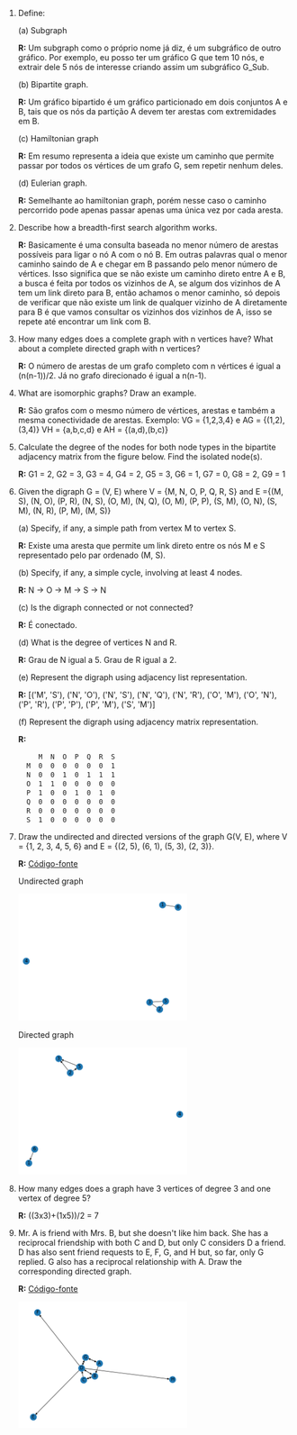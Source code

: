 1. Define:

	(a) Subgraph
	
	**R:** Um subgraph como o próprio nome já diz, é um subgráfico de outro gráfico. Por exemplo, eu posso ter um gráfico G que tem 10 nós, e extrair dele 5 nós de interesse criando assim um subgráfico G_Sub.
	
	(b) Bipartite graph.
	
	**R:** Um gráfico bipartido é um gráfico particionado em dois conjuntos A e B, tais que os nós da partição A devem ter arestas com extremidades em B.
	
	(c) Hamiltonian graph
	
	**R:** Em resumo representa a ideia que existe um caminho que permite passar por todos os vértices de um grafo G, sem repetir nenhum deles.
	
	(d) Eulerian graph.
	
	**R:** Semelhante ao hamiltonian graph, porém nesse caso o caminho percorrido pode apenas passar apenas uma única vez por cada aresta.

2. Describe how a breadth-first search algorithm works.

	**R:** Basicamente é uma consulta baseada no menor número de arestas possíveis para ligar o nó A com o nó B. Em outras palavras qual o menor caminho saindo de A e chegar em B passando pelo menor número de vértices. Isso significa que se não existe um caminho direto entre A e B, a busca é feita por todos os vizinhos de A, se algum dos vizinhos de A tem um link direto para B, então achamos o menor caminho, só depois de verificar que não existe um link de qualquer vizinho de A diretamente para B é que vamos consultar os vizinhos dos vizinhos de A, isso se repete até encontrar um link com B.

3. How many edges does a complete graph with n vertices have? What about a complete directed graph with n vertices?

	**R:** O número de arestas de um grafo completo com n vértices é igual a (n(n-1))/2. Já no grafo direcionado é igual a n(n-1).

4. What are isomorphic graphs? Draw an example.

	**R:** São grafos com o mesmo número de vértices, arestas e também a mesma conectividade de arestas.
	Exemplo:
	VG = {1,2,3,4} e AG = {(1,2),(3,4)}
	VH = {a,b,c,d} e AH = {(a,d),(b,c)}
5. Calculate the degree of the nodes for both node types in the bipartite adjacency matrix from the figure below. Find the isolated node(s).
	
	**R:** G1 = 2, G2 = 3, G3 = 4, G4 = 2, G5 = 3, G6 = 1, G7 = 0, G8 = 2, G9 = 1
6. Given the digraph G = (V, E) where V = {M, N, O, P, Q, R, S} and
E ={(M, S), (N, O), (P, R), (N, S), (O, M), (N, Q), (O, M), (P, P), (S, M), (O, N),  (S, M), (N, R), (P, M), (M, S)}

	(a) Specify, if any, a simple path from vertex M to vertex S.
	
	**R:** Existe uma aresta que permite um link direto entre os nós M e S representado pelo par ordenado (M, S).

	(b) Specify, if any, a simple cycle, involving at least 4 nodes.
	
	**R:** N -> O -> M -> S -> N

	(c) Is the digraph connected or not connected?
	
	**R:** É conectado.

	(d) What is the degree of vertices N and R.
	
	**R:** Grau de N igual a 5. Grau de R igual a 2.
	
	(e) Represent the digraph using adjacency list representation.
	
	**R:** [('M', 'S'), ('N', 'O'), ('N', 'S'), ('N', 'Q'), ('N', 'R'), ('O', 'M'), ('O', 'N'), ('P', 'R'), ('P', 'P'), ('P', 'M'), ('S', 'M')]

	(f) Represent the digraph using adjacency matrix representation.
	
	**R:**
	
		    M  N  O  P  Q  R  S
	     M  0  0  0  0  0  0  1
	     N  0  0  1  0  1  1  1
	     O  1  1  0  0  0  0  0
	     P  1  0  0  1  0  1  0
	     Q  0  0  0  0  0  0  0
	     R  0  0  0  0  0  0  0
	     S  1  0  0  0  0  0  0
	     
7. Draw the undirected and directed versions of the graph G(V, E), where V = {1, 2, 3, 4, 5, 6} and E = {(2, 5), (6, 1), (5, 3), (2, 3)}.
	
	**R:** <a href="./source/q_7.py" target="_blank">Código-fonte</a>
	
	Undirected graph
	
	<img src="./images/G_graph.png" width="300px">
	
	Directed graph
	
	<img src="./images/diG_graph.png" width="300px">
	
8. How many edges does a graph have 3 vertices of degree 3 and one vertex of degree 5?
	
	**R:**  ((3x3)+(1x5))/2 = 7

9. Mr. A is friend with Mrs. B, but she doesn't like him back. She has a reciprocal friendship with both C and D, but only C considers D a friend. D has also sent friend requests to E, F, G, and H but, so far, only G replied. G also has a reciprocal relationship with A. Draw the corresponding directed graph.

	**R:** <a href="./source/q_9.py" target="_blank">Código-fonte</a>
	
	<img src="./images/q_9.png" width="300px">
